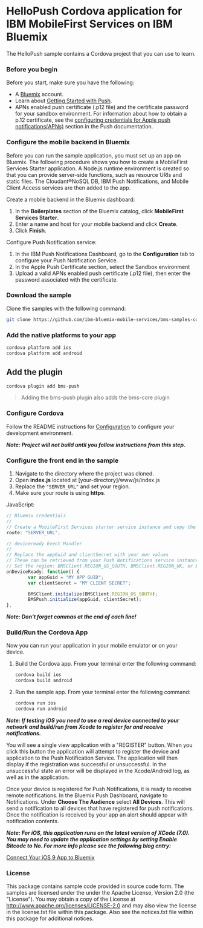 # HelloPush Cordova application for IBM MobileFirst Services on IBM Bluemix

The HelloPush sample contains a Cordova project that you can use to learn.

### Before you begin

Before you start, make sure you have the following:

- A [Bluemix](http://bluemix.net) account.
- Learn about [Getting Started with Push](https://www.ng.bluemix.net/docs/services/mobilepush/index.html).
- APNs enabled push certificate (.p12 file) and the certificate password for your sandbox environment. For information about how to obtain a p.12 certificate, see the [configuring credentials for Apple push notifications(APNs)](https://www.bluemix.net/docs/services/mobilepush/t_push_provider_ios.html) section in the Push documentation.

### Configure the mobile backend in Bluemix

Before you can run the sample application, you must set up an app on Bluemix.  The following procedure shows you how to create a MobileFirst Services Starter application. A Node.js runtime environment is created so that you can provide server-side functions, such as resource URIs and static files. The Cloudant®NoSQL DB, IBM Push Notifications, and Mobile Client Access services are then added to the app.

Create a mobile backend in the  Bluemix dashboard:

1. In the **Boilerplates** section of the Bluemix catalog, click **MobileFirst Services Starter**.
1. Enter a name and host for your mobile backend and click **Create**.
1. Click **Finish**.

Configure Push Notification service:

1. In the IBM Push Notifications Dashboard, go to the **Configuration** tab to configure your Push Notification Service.  
1. In the Apple Push Certificate section, select the Sandbox environment
1. Upload a valid APNs enabled push certificate (.p12 file), then enter the password associated with the certificate.

### Download the sample

Clone the samples with the following command:

```Bash
git clone https://github.com/ibm-bluemix-mobile-services/bms-samples-cordova-hellopush
```

### Add the native platforms to your app

```Bash
cordova platform add ios
cordova platform add android
```

## Add the plugin

```Bash
cordova plugin add bms-push
```

> Adding the bms-push plugin also adds the bms-core plugin

### Configure Cordova

Follow the README instructions for [Configuration](https://github.com/ibm-bluemix-mobile-services/bms-clientsdk-cordova-plugin-push/#configuration) to configure your development environment.

***Note: Project will not build until you follow instructions from this step.***

### Configure the front end in the sample

1. Navigate to the directory where the project was cloned.
2. Open <b>index.js</b> located at [your-directory]/www/js/index.js
3. Replace the `"SERVER_URL"` and set your region.
4. Make sure your route is using **https**.

JavaScript:

```Javascript
// Bluemix credentials
//
// Create a MobileFirst Services starter service instance and copy the route e.g. "https://myhostname.mybluemix.net"
route: "SERVER_URL",
```

```Javascript
// deviceready Event Handler
//
// Replace the appGuid and clientSecret with your own values
// These can be retrieved from your Push Notifications service instance
// Set the region: BMSClient.REGION_US_SOUTH, BMSClient.REGION_UK, or BMSClient.REGION_SYDNEY
onDeviceReady: function() {
		var appGuid = "MY APP GUID";
		var clientSecret = "MY CLIENT SECRET";

		BMSClient.initialize(BMSClient.REGION_US_SOUTH);
		BMSPush.initialize(appGuid, clientSecret);
},
```

***Note: Don't forget commas at the end of each line!***

### Build/Run the Cordova App

Now you can run your application in your mobile emulator or on your device.

1. Build the Cordova app. From your terminal enter the following command:

	```Bash
	cordova build ios
	cordova build android
	```

2. Run the sample app. From your terminal enter the following command:

	```Bash
	cordova run ios
	cordova run android
	```

***Note: If testing iOS you need to use a real device connected to your network and build/run from Xcode to register for and receive notifications.***

You will see a single view application with a "REGISTER" button. When you click this button the application will attempt to register the device and application to the Push Notification Service. The application will then display if the registration was successful or unsuccessful. In the unsuccessful state an error will be displayed in the Xcode/Android log, as well as in the application.

Once your device is registered for Push Notifications, it is ready to receive remote notifications. In the Bluemix Push Dashboard, navigate to Notifications. Under **Choose The Audience** select **All Devices**. This will send a notification to all devices that have registered for push notifications. Once the notification is received by your app an alert should appear with notification contents.

***Note: For iOS, this application runs on the latest version of XCode (7.0). You may need to update the application settings by setting Enable Bitcode to No. For more info please see the following blog entry:***

[Connect Your iOS 9 App to Bluemix](https://developer.ibm.com/bluemix/2015/09/16/connect-your-ios-9-app-to-bluemix/)

### License

This package contains sample code provided in source code form. The samples are licensed under the under the Apache License, Version 2.0 (the "License"). You may obtain a copy of the License at http://www.apache.org/licenses/LICENSE-2.0 and may also view the license in the license.txt file within this package. Also see the notices.txt file within this package for additional notices.

